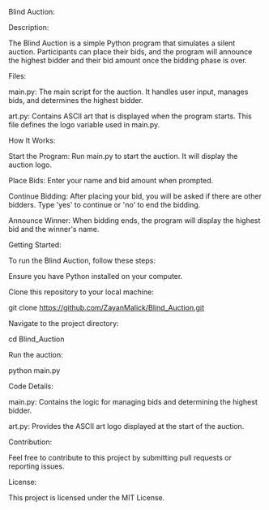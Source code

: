 Blind Auction:

Description:

The Blind Auction is a simple Python program that simulates a silent auction. Participants can place their bids, and the program will announce the highest bidder and their bid amount once the bidding phase is over.

Files:

main.py: The main script for the auction. It handles user input, manages bids, and determines the highest bidder.

art.py: Contains ASCII art that is displayed when the program starts. This file defines the logo variable used in main.py.

How It Works:

Start the Program: Run main.py to start the auction. It will display the auction logo.

Place Bids: Enter your name and bid amount when prompted.

Continue Bidding: After placing your bid, you will be asked if there are other bidders. Type 'yes' to continue or 'no' to end the bidding.

Announce Winner: When bidding ends, the program will display the highest bid and the winner's name.

Getting Started:

To run the Blind Auction, follow these steps:

Ensure you have Python installed on your computer.

Clone this repository to your local machine:

git clone https://github.com/ZayanMalick/Blind_Auction.git

Navigate to the project directory:

cd Blind_Auction

Run the auction:

python main.py

Code Details:

main.py: Contains the logic for managing bids and determining the highest bidder.

art.py: Provides the ASCII art logo displayed at the start of the auction.

Contribution:

Feel free to contribute to this project by submitting pull requests or reporting issues.

License:

This project is licensed under the MIT License.
